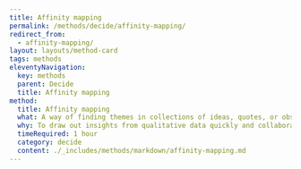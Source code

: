 ```yaml
---
title: Affinity mapping
permalink: /methods/decide/affinity-mapping/
redirect_from:
  - affinity-mapping/
layout: layouts/method-card
tags: methods
eleventyNavigation:
  key: methods
  parent: Decide
  title: Affinity mapping
method:
  title: Affinity mapping
  what: A way of finding themes in collections of ideas, quotes, or observations.
  why: To draw out insights from qualitative data quickly and collaboratively.
  timeRequired: 1 hour
  category: decide
  content: ./_includes/methods/markdown/affinity-mapping.md
---
```

